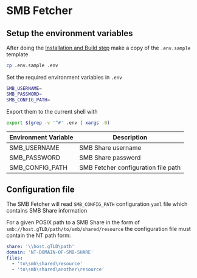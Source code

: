 <!--
SPDX-FileCopyrightText: 2024 grow platform GmbH

SPDX-License-Identifier: MIT
-->

# SMB Fetcher

## Setup the environment variables

After doing the [Installation and Build step](../../README.md#installation) make a copy of the `.env.sample` template

```sh
cp .env.sample .env
```

Set the required environment variables in `.env`

```sh
SMB_USERNAME=
SMB_PASSWORD=
SMB_CONFIG_PATH=
```

Export them to the current shell with

```sh
export $(grep -v '^#' .env | xargs -0)
```

| Environment Variable | Description                         |
| -------------------- | ----------------------------------- |
| SMB_USERNAME         | SMB Share username                  |
| SMB_PASSWORD         | SMB Share password                  |
| SMB_CONFIG_PATH      | SMB Fetcher configuration file path |

## Configuration file

The SMB Fetcher will read `SMB_CONFIG_PATH` configuration `yaml` file which contains SMB Share information

For a given POSIX path to a SMB Share in the form of `smb://host.gTLD/path/to/smb/shared/resource` the configuration file must contain the NT path form:

```yaml
share: '\\host.gTLD\path'
domain: 'NT-DOMAIN-OF-SMB-SHARE'
files:
  - 'to\smb\shared\resource'
  - 'to\smb\shared\another\resource'
```

